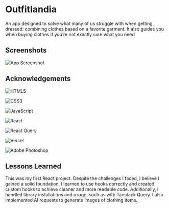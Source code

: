 
# Outfitlandia

An app designed to solve what many of us struggle with when getting dressed: combining clothes based on a favorite garment. It also guides you when buying clothes if you’re not exactly sure what you need


## Screenshots

![App Screenshot](https://i.ibb.co/7RsmtM9/ezgif-5-4ea3b21152.gif)


## Acknowledgements

![HTML5](https://img.shields.io/badge/html5-%23E34F26.svg?style=for-the-badge&logo=html5&logoColor=white)

![CSS3](https://img.shields.io/badge/css3-%231572B6.svg?style=for-the-badge&logo=css3&logoColor=white)

![JavaScript](https://img.shields.io/badge/javascript-%23323330.svg?style=for-the-badge&logo=javascript&logoColor=%23F7DF1E)

![React](https://img.shields.io/badge/react-%2320232a.svg?style=for-the-badge&logo=react&logoColor=%2361DAFB) 

![React Query](https://img.shields.io/badge/-React%20Query-FF4154?style=for-the-badge&logo=react%20query&logoColor=white)

![Vercel](https://img.shields.io/badge/vercel-%23000000.svg?style=for-the-badge&logo=vercel&logoColor=white)

![Adobe Photoshop](https://img.shields.io/badge/adobe%20photoshop-%2331A8FF.svg?style=for-the-badge&logo=adobe%20photoshop&logoColor=white)


 


## Lessons Learned

This was my first React project. Despite the challenges I faced, I believe I gained a solid foundation. I learned to use hooks correctly and created custom hooks to achieve cleaner and more readable code. Additionally, I handled library installations and usage, such as with Tanstack Query. I also implemented AI requests to generate images of clothing items.

